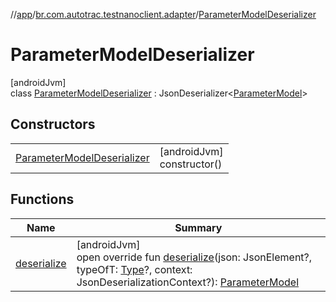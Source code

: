 //[app](../../../index.md)/[br.com.autotrac.testnanoclient.adapter](../index.md)/[ParameterModelDeserializer](index.md)

# ParameterModelDeserializer

[androidJvm]\
class [ParameterModelDeserializer](index.md) : JsonDeserializer&lt;[ParameterModel](../../br.com.autotrac.testnanoclient.models/-parameter-model/index.md)&gt;

## Constructors

| | |
|---|---|
| [ParameterModelDeserializer](-parameter-model-deserializer.md) | [androidJvm]<br>constructor() |

## Functions

| Name | Summary |
|---|---|
| [deserialize](deserialize.md) | [androidJvm]<br>open override fun [deserialize](deserialize.md)(json: JsonElement?, typeOfT: [Type](https://developer.android.com/reference/kotlin/java/lang/reflect/Type.html)?, context: JsonDeserializationContext?): [ParameterModel](../../br.com.autotrac.testnanoclient.models/-parameter-model/index.md) |
